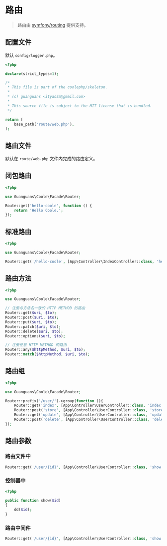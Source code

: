 # 路由

> 路由由 [symfony/routing](https://github.com/symfony/routing) 提供支持。

## 配置文件

默认 `config/logger.php`。

``` php
<?php

declare(strict_types=1);

/*
 * This file is part of the coolephp/skeleton.
 *
 * (c) guanguans <ityaozm@gmail.com>
 *
 * This source file is subject to the MIT license that is bundled.
 */

return [
    base_path('route/web.php'),
];

```

## 路由文件

默认在 `route/web.php` 文件内完成的路由定义。

## 闭包路由

``` php
<?php

use Guanguans\Coole\Facade\Router;

Route::get('hello-coole', function () {
    return 'Hello Coole.';
});
```

## 标准路由

``` php
<?php

use Guanguans\Coole\Facade\Router;

Router::get('/hello-coole', [App\Controller\IndexController::class, 'hello']);
```

## 路由方法

``` php
<?php

use Guanguans\Coole\Facade\Router;

// 注册与方法名一致的 HTTP METHOD 的路由
Router::get($uri, $to);
Router::post($uri, $to);
Router::put($uri, $to);
Router::patch($uri, $to);
Router::delete($uri, $to);
Router::options($uri, $to);

// 注册任意 HTTP METHOD 的路由
Router::any($httpMethod, $uri, $to);
Router::match($httpMethod, $uri, $to);
```

## 路由组

``` php
<?php

use Guanguans\Coole\Facade\Router;

Router::prefix('/user/')->group(function (){
    Router::get('index', [App\Controller\UserController::class, 'index']);
    Router::post('store', [App\Controller\UserController::class, 'store']);
    Router::get('update', [App\Controller\UserController::class, 'update']);
    Router::post('delete', [App\Controller\UserController::class, 'delete']);
});
```

## 路由参数

### 路由文件中

``` php
Router::get('/user/{id}', [App\Controller\UserController::class, 'show']);
```

### 控制器中

``` php
<?php

public function show($id)
{
    dd($id);
}
```

### 路由中间件

``` php
Router::get('/user/{id}', [App\Controller\UserController::class, 'show'])->setMiddleware(App\Middlewa\DemoMiddleware::class);
```
